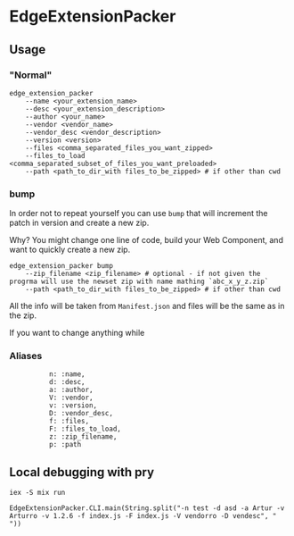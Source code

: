 # EdgeExtensionPacker

## Usage

### "Normal"

```
edge_extension_packer 
    --name <your_extension_name> 
    --desc <your_extension_description> 
    --author <your_name> 
    --vendor <vendor_name> 
    --vendor_desc <vendor_description> 
    --version <version> 
    --files <comma_separated_files_you_want_zipped> 
    --files_to_load <comma_separated_subset_of_files_you_want_preloaded> 
    --path <path_to_dir_with files_to_be_zipped> # if other than cwd
```

### bump
In order not to repeat yourself you can use `bump` that will increment the patch in version and create a new zip.

Why? You might change one line of code, build your Web Component, and want to quickly create a new zip.


```
edge_extension_packer bump 
    --zip_filename <zip_filename> # optional - if not given the progrma will use the newset zip with name mathing `abc_x_y_z.zip`
    --path <path_to_dir_with files_to_be_zipped> # if other than cwd
```

All the info will be taken from `Manifest.json` and files will be the same as in the zip.

If you want to change anything while 

### Aliases

```
          n: :name,
          d: :desc,
          a: :author,
          V: :vendor,
          v: :version,
          D: :vendor_desc,
          f: :files,
          F: :files_to_load,
          z: :zip_filename,
          p: :path

```

## Local debugging with pry

`iex -S mix run`

`EdgeExtensionPacker.CLI.main(String.split("-n test -d asd -a Artur -v Arturro -v 1.2.6 -f index.js -F index.js -V vendorro -D vendesc", " "))`
